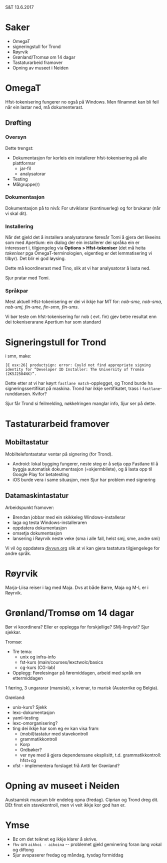 S&T 13.6.2017

# Saker
* OmegaT
* signeringstull for Trond
* Røyrvik
* Grønland/Tromsø om 14 dagar
* Tastaturarbeid framover
* Opning av museet i Neiden

# OmegaT

Hfst-tokenisering fungerer no også på Windows. Men filnamnet kan bli feil når ein lastar ned, må dokumenterast.

## Drøfting

### Oversyn
Dette trengst:
* Dokumentasjon for korleis ein installerer hfst-tokenisering på alle plattformar
    - jar-fil
    - analysatorar
* Testing
* Målgruppe(r)

### Dokumentasjon

Dokumentasjon på to nivå: For utviklarar (kontinuerleg) og for brukarar (når vi skal dit).

### Installering

Når det gjeld det å installera analysatorane føresår Tomi å gjera det likeeins
som med Apertium: ein dialog der ein installerer dei språka ein er interessert
i, tilgjengeleg via **Options > Hfst-tokeniser** (det må heita *tokeniser* pga
OmegaT-terminologien, eigentleg er det lemmatisering vi tilbyr). Det blir ei god
løysing.

Dette må koordinerast med Tino, slik at vi har analysatorar å lasta ned.

Sjur pratar med Tomi.

### Språkpar

Mest aktuell Hfst-tokenisering er dei vi ikkje har MT for:
*nob-sme, nob-sma, nob-smj, fin-sme, fin-smn, fin-sms*.

Vi bør teste om hfst-tokenisering for nob ( evt. fin) gjev betre resultat enn
dei tokeniserarane Apertium har som standard

# Signeringstull for Trond

i smn, make:
```
[E osx:26] productsign: error: Could not find appropriate signing identity for “Developer ID Installer: The University of Tromso (2K5J2584NX)”.
```

Dette etter at vi har køyrt `fastlane match`-opplegget, og Trond burde ha
signeringssertifikat på maskina.
Trond har ikkje sertifikatet, trass i `fastlane`-runddansen. Kvifor?

Sjur får Trond si feilmelding, nøkkelringen manglar info, Sjur ser på dette.

# Tastaturarbeid framover

## Mobiltastatur

Mobiltelefontastatur ventar på signering (for Trond).
* Android: lokal bygging fungerer, neste steg er å setja opp Fastlane
  til å byggja automatisk dokumentasjon (=skjermbilete), og å lasta opp
  til Google Play for betatesting
* iOS burde vera i same situasjon, men Sjur har problem med signering

## Datamaskintastatur

Arbeidspunkt framover:
* Brendan jobbar med ein skikkeleg Windows-installerar
* laga og testa Windows-installeraren
* oppdatera dokumentasjon
* omsetja dokumentasjon
* lansering i Røyrvik neste veke (sma i alle fall, helst smj, sme, andre smi)

Vi vil òg oppdatera [divvun.org](http://divvun.org) slik at vi kan gjera
tastatura tilgjengelege for andre språk.

# Røyrvik

Marja-Liisa reiser i lag med Maja. Dvs at både Børre, Maja og M-L er i Røyrvik.

# Grønland/Tromsø om 14 dagar

Bør vi koordinera? Eller er opplegga for forskjellige? SMj-lingvist? Sjur
sjekkar.

Tromsø:
* Tre tema:
    - unix og infra-info
    - fst-kurs (main/courses/lexctwolc/basics
    - cg-kurs (CG-lab)
* Opplegg: Førelesingar på føremiddagen, arbeid med språk om ettermiddagen

1 færing, 3 ungararar (mansisk), x kvenar, to marisk (Austerrike og Belgia).

Grønland:
* unix-kurs? Sjekk
* lexc-dokumentasjon
* yaml-testing
* lexc-omorganisering?
* ting dei ikkje har som eg ev kan visa fram:
    - (mobil)tastatur med  stavekontroll
    - grammatikkontroll
    - Korp
    - Ordbøker?
    - ver nye med å gjera dependensane eksplisitt, t.d. grammatikkontroll: hfst+cg
* xfst - implementera forslaget frå Antti før Grønland?

# Opning av museet i Neiden

Austsamisk museum blir endeleg opna (fredag). Ciprian og Trond dreg dit. DEt finst ein stavekontroll, men vi veit ikkje kor god han er.

# Ymse

* Bz om det teiknet eg ikkje klarer å skrive.
* `fkv` om `aikkoi - aikoina` -- problemet gjeld geminering foran lang vokal
  og diftong
* Sjur avspaserer fredag og måndag, tysdag formiddag

